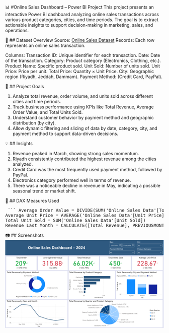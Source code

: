 📊 #Online Sales Dashboard – Power BI Project
This project presents an interactive Power BI dashboard analyzing online sales transactions across various product categories, cities, and time periods. 
The goal is to extract actionable insights to support decision-making in marketing, sales, and operations.

📁 ## Dataset Overview
Source: [Online Sales Dataset](https://www.kaggle.com/datasets/shreyanshverma27/online-sales-dataset-popular-marketplace-data)
Records: Each row represents an online sales transaction.

Columns:
Transaction ID: Unique identifier for each transaction.
Date: Date of the transaction.
Category: Product category (Electronics, Clothing, etc.).
Product Name: Specific product sold.
Unit Sold: Number of units sold.
Unit Price: Price per unit.
Total Price: Quantity × Unit Price.
City: Geographic region (Riyadh, Jeddah, Dammam).
Payment Method: (Credit Card, PayPal).

📌 ## Project Goals
1. Analyze total revenue, order volume, and units sold across different cities and time periods.
2. Track business performance using KPIs like Total Revenue, Average Order Value, and Total Units Sold.
3. Understand customer behavior by payment method and geographic distribution (by city).
4. Allow dynamic filtering and slicing of data by date, category, city, and payment method to support data-driven decisions.

💡 ## Insights
1. Revenue peaked in March, showing strong sales momentum.
2. Riyadh consistently contributed the highest revenue among the cities analyzed.
3. Credit Card was the most frequently used payment method, followed by PayPal.
4. Electronics category performed well in terms of revenue.
5. There was a noticeable decline in revenue in May, indicating a possible seasonal trend or market shift.

🧮 ## DAX Measures Used
<pre> ``` Average Order Value = DIVIDE(SUM('Online Sales Data'[Total Revenue]), DISTINCTCOUNT('Online Sales Data'[Transaction ID]))
Average Unit Price = AVERAGE('Online Sales Data'[Unit Price])
Total Unit Sold = SUM('Online Sales Data'[Unit Sold])
Revenue Last Month = CALCULATE([Total Revenue], PREVIOUSMONTH('Online Sales Data'[Date])) ``` </pre>

📷 ## Screenshots
![Dashboard Screenshot](images/dashboard01.png)
   
